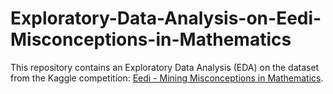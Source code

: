# Exploratory-Data-Analysis-on-Eedi-Misconceptions-in-Mathematics
This repository contains an Exploratory Data Analysis (EDA) on the dataset from the Kaggle competition: [Eedi - Mining Misconceptions in Mathematics](https://www.kaggle.com/competitions/eedi-mining-misconceptions-in-mathematics/data).
